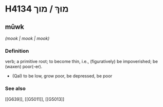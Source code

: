 # H4134 מוּךְ / מוך

## mûwk

_(mook | mook | mook)_

### Definition

verb; a primitive root; to become thin, i.e., (figuratively) be impoverished; be (waxen) poor(-er).

- (Qal) to be low, grow poor, be depressed, be poor
### See also

[[G639]], [[G5011]], [[G5013]]

